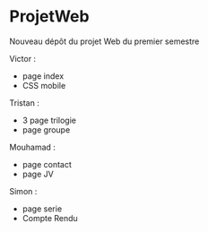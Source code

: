 # ProjetWeb
Nouveau dépôt du projet Web du premier semestre  

Victor : 
  - page index 
  - CSS mobile

Tristan : 
  - 3 page trilogie
  - page groupe 
  
Mouhamad :
  - page contact
  - page JV

Simon : 
  - page serie
  - Compte Rendu
